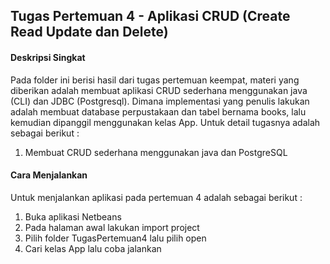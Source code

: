 ## Tugas Pertemuan 4 - Aplikasi CRUD (Create Read Update dan Delete)
#### Deskripsi Singkat
Pada folder ini berisi hasil dari tugas pertemuan keempat, materi yang diberikan adalah membuat aplikasi CRUD sederhana menggunakan java (CLI) dan JDBC (Postgresql). Dimana implementasi yang penulis lakukan adalah membuat database perpustakaan dan tabel bernama books, lalu kemudian dipanggil menggunakan kelas App.
Untuk detail tugasnya adalah sebagai berikut :
1. Membuat CRUD sederhana menggunakan java dan PostgreSQL

#### Cara Menjalankan
Untuk menjalankan aplikasi pada pertemuan 4 adalah sebagai berikut :
1. Buka aplikasi Netbeans
2. Pada halaman awal lakukan import project
3. Pilih folder TugasPertemuan4 lalu pilih open
4. Cari kelas App lalu coba jalankan
